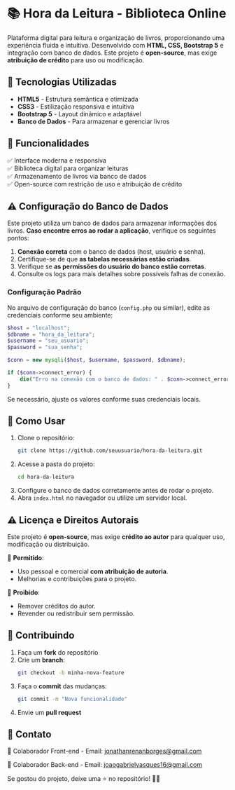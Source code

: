 # 📚 Hora da Leitura - Biblioteca Online  

Plataforma digital para leitura e organização de livros, proporcionando uma experiência fluida e intuitiva. Desenvolvido com **HTML, CSS, Bootstrap 5** e integração com banco de dados. Este projeto é **open-source**, mas exige **atribuição de crédito** para uso ou modificação.  

## 🚀 Tecnologias Utilizadas  

- **HTML5** - Estrutura semântica e otimizada  
- **CSS3** - Estilização responsiva e intuitiva  
- **Bootstrap 5** - Layout dinâmico e adaptável  
- **Banco de Dados** - Para armazenar e gerenciar livros  

## 🎯 Funcionalidades  

✅ Interface moderna e responsiva  
✅ Biblioteca digital para organizar leituras  
✅ Armazenamento de livros via banco de dados  
✅ Open-source com restrição de uso e atribuição de crédito  

## ⚠️ Configuração do Banco de Dados  

Este projeto utiliza um banco de dados para armazenar informações dos livros. **Caso encontre erros ao rodar a aplicação**, verifique os seguintes pontos:  

1. **Conexão correta** com o banco de dados (host, usuário e senha).  
2. Certifique-se de que **as tabelas necessárias estão criadas**.  
3. Verifique se **as permissões do usuário do banco estão corretas**.  
4. Consulte os logs para mais detalhes sobre possíveis falhas de conexão.  

### **Configuração Padrão**  

No arquivo de configuração do banco (`config.php` ou similar), edite as credenciais conforme seu ambiente:  

```php
$host = "localhost";
$dbname = "hora_da_leitura";
$username = "seu_usuario";
$password = "sua_senha";

$conn = new mysqli($host, $username, $password, $dbname);

if ($conn->connect_error) {
    die("Erro na conexão com o banco de dados: " . $conn->connect_error);
}
```

Se necessário, ajuste os valores conforme suas credenciais locais.  

## 📂 Como Usar  

1. Clone o repositório:  
   ```bash
   git clone https://github.com/seuusuario/hora-da-leitura.git
   ```
2. Acesse a pasta do projeto:  
   ```bash
   cd hora-da-leitura
   ```
3. Configure o banco de dados corretamente antes de rodar o projeto.  
4. Abra `index.html` no navegador ou utilize um servidor local.  

## ⚠️ Licença e Direitos Autorais  

Este projeto é **open-source**, mas exige **crédito ao autor** para qualquer uso, modificação ou distribuição.  

🔹 **Permitido**:  
- Uso pessoal e comercial **com atribuição de autoria**.  
- Melhorias e contribuições para o projeto.  

🔸 **Proibido**:  
- Remover créditos do autor.  
- Revender ou redistribuir sem permissão.  

## 🤝 Contribuindo  

1. Faça um **fork** do repositório  
2. Crie um **branch**:  
   ```bash
   git checkout -b minha-nova-feature
   ```
3. Faça o **commit** das mudanças:  
   ```bash
   git commit -m "Nova funcionalidade"
   ```
4. Envie um **pull request**  

## 📩 Contato  

📧 Colaborador Front-end - Email: jonathanrenanborges@gmail.com

📧 Colaborador Back-end - Email: joaogabrielvasques16@gmail.com

Se gostou do projeto, deixe uma ⭐ no repositório! 🚀✨  

